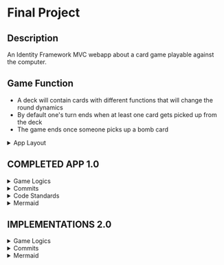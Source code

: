 # Final Project

## Description

An Identity Framework MVC webapp about a card game playable against the computer.

## Game Function

- A deck will contain cards with different functions that will change the round dynamics 
- By default one's turn ends when at least one card gets picked up from the deck
- The game ends once someone picks up a bomb card

<details>
<summary>App Layout</summary>

Home Page

- Hero section
- Records section
- Rules section
- Cards section

Game Page

- Player hand displayed
- Computer hand displayed by default images not actually showing the cards
- Computer's cards counter
- Deck and waste displayed

Rules

Cards

</details>

## COMPLETED APP 1.0

<details>
<summary>Game Logics</summary>
</details>

<details>
<summary>Commits</summary>

- Final Project wit mvc design with auth begin!
</details>

<details>
<summary>Code Standards</summary>
</details>

<details>
<summary>Mermaid</summary>

```mermaid


```
</details>

## IMPLEMENTATIONS 2.0

<details>
<summary>Game Logics</summary>
</details>

<details>
<summary>Commits</summary>
</details>

<details>
<summary>Mermaid</summary>

```mermaid


```
</details>


